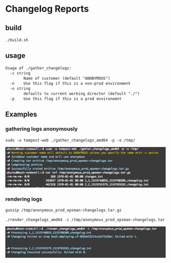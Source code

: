 # Changelog Reports

## build

```
./build.sh
```

## usage

```
Usage of ./gather_changelogs:
  -c string
    	Name of customer (default "ANONYMOUS")
  -n	Use this flag if this is a non-prod environment
  -o string
    	defaults to current working director (default "./")
  -p	Use this flag if this is a prod environemnt
```

## Examples

### gathering logs anonymously 

```
sudo -u tempest-web ./gather_changelogs_amd64 -p -o /tmp/
```

![gather example](assets/gather.jpeg)

### rendering logs 

```
gunzip /tmp/anonymous_prod_opsman-changelogs.tar.gz
```

```
./render_changelogs_amd64 -i /tmp/anonymous_prod_opsman-changelogs.tar
```

![render example](assets/render.jpeg)


